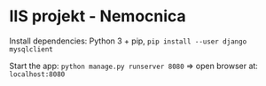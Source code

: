 # IIS projekt - Nemocnica

Install dependencies: Python 3 + pip, ```pip install --user django mysqlclient```

Start the app: ```python manage.py runserver 8080``` => open browser at: ```localhost:8080```
